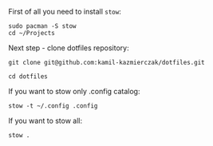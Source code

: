 First of all you need to install ```stow```:
```
sudo pacman -S stow
cd ~/Projects
```


Next step - clone dotfiles repository:
```
git clone git@github.com:kamil-kazmierczak/dotfiles.git

cd dotfiles
```

If you want to stow only .config catalog:
```
stow -t ~/.config .config
```

If you want to stow all:
```
stow .
```

